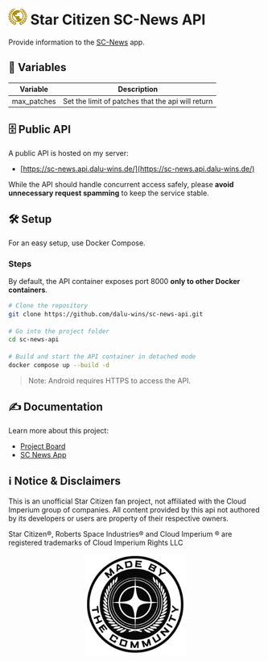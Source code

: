 # <img src="https://github.com/dalu-wins/sc-news/blob/main/assets/app_icon.svg" alt="App Icon" height="32"> Star Citizen SC-News API
Provide information to the [SC-News](https://github.com/dalu-wins/sc-news) app.

## 📝 Variables
| Variable | Description |
--- | ---
max_patches | Set the limit of patches that the api will return

## 🗄️ Public API

A public API is hosted on my server:
- [https://sc-news.api.dalu-wins.de/](https://sc-news.api.dalu-wins.de/)

While the API should handle concurrent access safely, please **avoid unnecessary request spamming** to keep the service stable.

## 🛠️ Setup

For an easy setup, use Docker Compose.  

### Steps

By default, the API container exposes port 8000 **only to other Docker containers**.

```bash
# Clone the repository
git clone https://github.com/dalu-wins/sc-news-api.git

# Go into the project folder
cd sc-news-api

# Build and start the API container in detached mode
docker compose up --build -d
```

> Note: Android requires HTTPS to access the API.

## ✍ Documentation

Learn more about this project:
- [Project Board](https://github.com/users/dalu-wins/projects/3/views/1)
- [SC News App](https://github.com/dalu-wins/sc-news)

## ℹ️ Notice & Disclaimers

This is an unofficial Star Citizen fan project, not affiliated with the Cloud Imperium group of
companies. All content provided by this api not authored by its developers or users are property of their
respective owners.

Star Citizen®, Roberts Space Industries® and Cloud Imperium ® are registered trademarks of Cloud
Imperium Rights LLC

<p align="center">
  <img src="https://github.com/dalu-wins/sc-news/blob/main/assets/MadeByTheCommunity_White.png" alt="Made By The Community Banner" height="200">
</p>
